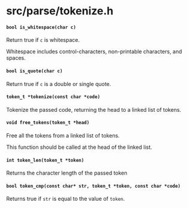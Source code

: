 # src/parse/tokenize.h

#### `bool is_whitespace(char c)`
Return true if `c` is whitespace.

Whitespace includes control-characters, non-printable characters, and spaces.

#### `bool is_quote(char c)`
Return true if `c` is a double or single quote.

#### `token_t *tokenize(const char *code)`
Tokenize the passed code, returning the head to a linked list of tokens.

#### `void free_tokens(token_t *head)`
Free all the tokens from a linked list of tokens.

This function should be called at the head of the linked list.

#### `int token_len(token_t *token)`
Returns the character length of the passed token

#### `bool token_cmp(const char* str, token_t *token, const char *code)`
Returns true if `str` is equal to the value of `token`.

